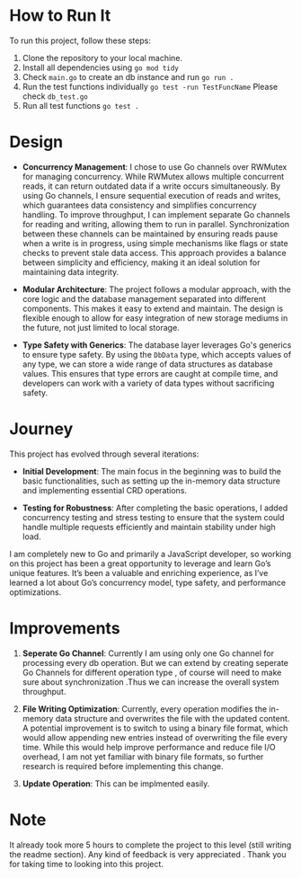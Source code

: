 
# How to Run It

To run this project, follow these steps:
1. Clone the repository to your local machine.
2. Install all dependencies using `go mod tidy`
3. Check `main.go` to create an db instance and run  `go run .`
4. Run the test functions individually  `go test -run TestFuncName` Please check `db_test.go`
5. Run all test functions `go test .`

# Design

- **Concurrency Management**: I chose to use Go channels over RWMutex for managing concurrency. While RWMutex allows multiple concurrent reads, it can return outdated data if a write occurs simultaneously. By using Go channels, I ensure sequential execution of reads and writes, which guarantees data consistency and simplifies concurrency handling. To improve throughput, I can implement separate Go channels for reading and writing, allowing them to run in parallel. Synchronization between these channels can be maintained by ensuring reads pause when a write is in progress, using simple mechanisms like flags or state checks to prevent stale data access. This approach provides a balance between simplicity and efficiency, making it an ideal solution for maintaining data integrity.

- **Modular Architecture**: The project follows a modular approach, with the core logic and the database management separated into different components. This makes it easy to extend and maintain. The design is flexible enough to allow for easy integration of new storage mediums in the future, not just limited to local storage.

- **Type Safety with Generics**: The database layer leverages Go's generics to ensure type safety. By using the `DbData` type, which accepts values of any type, we can store a wide range of data structures as database values. This ensures that type errors are caught at compile time, and developers can work with a variety of data types without sacrificing safety.

# Journey

This project has evolved through several iterations:

- **Initial Development**: The main focus in the beginning was to build the basic functionalities, such as setting up the in-memory data structure and implementing essential CRD operations.
  
- **Testing for Robustness**: After completing the basic operations, I added concurrency testing and stress testing to ensure that the system could handle multiple requests efficiently and maintain stability under high load.


I am completely new to Go and primarily a JavaScript developer, so working on this project has been a great opportunity to leverage and learn Go’s unique features. It’s been a valuable and enriching experience, as I’ve learned a lot about Go’s concurrency model, type safety, and performance optimizations.




# Improvements

1. **Seperate Go Channel**: Currently I am using only one Go channel for processing every db operation. But we can extend  by creating seperate Go Channels for different operation type , of course will need to make sure about synchronization .Thus we can increase the overall system throughput.

2. **File Writing Optimization**: Currently, every operation modifies the in-memory data structure and overwrites the file with the updated content. A potential improvement is to switch to using a binary file format, which would allow appending new entries instead of overwriting the file every time. While this would help improve performance and reduce file I/O overhead, I am not yet familiar with binary file formats, so further research is required before implementing this change.

3. **Update Operation**: This can be implmented easily.
   

# Note
   
   It already took more 5 hours to complete the project to this level (still writing the readme section). Any kind of feedback is very appreciated . Thank you for taking time to looking into this project.

